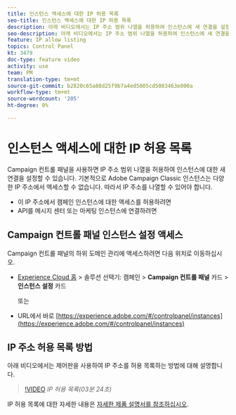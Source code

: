 ```yaml
---
title: 인스턴스 액세스에 대한 IP 허용 목록
seo-title: 인스턴스 액세스에 대한 IP 허용 목록
description: 아래 비디오에서는 IP 주소 범위 나열을 허용하여 인스턴스에 새 연결을 설정하는 방법을 설명합니다.
seo-description: 아래 비디오에서는 IP 주소 범위 나열을 허용하여 인스턴스에 새 연결을 설정하는 방법을 설명합니다.
feature: IP allow listing
topics: Control Panel
kt: 3479
doc-type: feature video
activity: use
team: PM
translation-type: tm+mt
source-git-commit: b2820c65a88d25f9b7a4ed5005cd5083463e000a
workflow-type: tm+mt
source-wordcount: '205'
ht-degree: 0%

---
```



# 인스턴스 액세스에 대한 IP 허용 목록

Campaign 컨트롤 패널을 사용하면 IP 주소 범위 나열을 허용하여 인스턴스에 대한 새 연결을 설정할 수 있습니다. 기본적으로 Adobe Campaign Classic 인스턴스는 다양한 IP 주소에서 액세스할 수 없습니다. 따라서 IP 주소를 나열할 수 있어야 합니다.

* 이 IP 주소에서 캠페인 인스턴스에 대한 액세스를 허용하려면
* API를 메시지 센터 또는 마케팅 인스턴스에 연결하려면

## Campaign 컨트롤 패널 인스턴스 설정 액세스

Campaign 컨트롤 패널의 하위 도메인 관리에 액세스하려면 다음 위치로 이동하십시오.

* [Experience Cloud 홈](https://experience.adobe.com/#/home) > 솔루션 선택기: 캠페인 > **Campaign 컨트롤 패널** 카드 > **인스턴스 설정** 카드

   또는
* URL에서 바로 [https://experience.adobe.com/#/controlpanel/instances](https://experience.adobe.com/#/controlpanel/instances)

## IP 주소 허용 목록 방법

아래 비디오에서는 제어판을 사용하여 IP 주소를 허용 목록하는 방법에 대해 설명합니다.

>[!VIDEO](https://video.tv.adobe.com/v/28726?quality=12)
*IP 허용 목록(03분 24초)*

IP 허용 목록에 대한 자세한 내용은 [자세한 제품 설명서를 참조하십시오](https://helpx.adobe.com/campaign/kb/control-panel-instance-settings.html).
